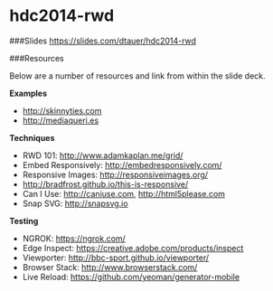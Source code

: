 hdc2014-rwd
===========
###Slides
https://slides.com/dtauer/hdc2014-rwd

###Resources

Below are a number of resources and link from within the slide deck.

**Examples**
- http://skinnyties.com
- http://mediaqueri.es

**Techniques**
- RWD 101: http://www.adamkaplan.me/grid/
- Embed Responsively: http://embedresponsively.com/
- Responsive Images: http://responsiveimages.org/
- http://bradfrost.github.io/this-is-responsive/
- Can I Use: http://caniuse.com, http://html5please.com
- Snap SVG: http://snapsvg.io


**Testing**
- NGROK: https://ngrok.com/
- Edge Inspect: https://creative.adobe.com/products/inspect
- Viewporter: http://bbc-sport.github.io/viewporter/
- Browser Stack: http://www.browserstack.com/
- Live Reload: https://github.com/yeoman/generator-mobile
